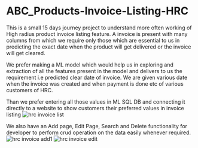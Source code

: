 # ABC_Products-Invoice-Listing-HRC

This is a small 15 days journey project to understand more often working of High radius product invoice listing feature. A invoice is present with many columns from which we require only those which are essential to us in predicting the exact date when the product will get delivered or the invoice will get cleared. 

We prefer making a ML model which would help us in exploring and extraction of all the features present in the model and delivers to us the requirement i.e predicted clear date of invoice. We are given various date when the invoice was created and when payment is done etc of various customers of HRC.

Than we prefer entering all those values in ML SQL DB and connecting it directly to a website to show customers their preferred values in invoice listing 
![hrc invoice list](https://user-images.githubusercontent.com/53942554/142750847-149af769-e682-415f-857f-acb65c23c2b7.png)


We also have an Add page, Edit Page, Search and Delete functionality for developer to perform crud operation on the data easily whenever required.
![hrc invoice add1](https://user-images.githubusercontent.com/53942554/142751054-cc028d0f-0d00-45bc-b8cd-407dfdb132dd.png)
![hrc invoice edit](https://user-images.githubusercontent.com/53942554/142750837-0b94e1bd-fb1c-4143-9a9d-d86d6978b4c2.png)




